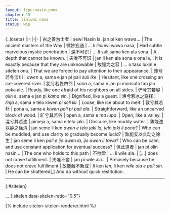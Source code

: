 ```yaml
---
layout: lipu-nasin-pona
chapter: 15
title: linluwi nasa
status: wip
---
```


{:.loseta}
|:-:|-|-
| 古之<wbr/>善为士者 | sewi Nasin la, jan pi ken wawa… | The ancient masters of the Way
| 微妙玄通     | … li _linluwi_ wawa nasa,       | Had subtle marvelous mystic penetration
| 深不可识     | … li suli sama ken ala sona.    | A depth that cannot be known.
| 夫唯不可识   | jan li ken ala sona e ona la,   | It is exactly because that they are unknowable
| 故强为之容   | … o taso lukin e sitelen ona.   | That we are forced to pay attention to their appearance.
| 豫兮<wbr/>若冬涉川   | _awen_ a, sama e jan pi pali _suli ike_.          | Hesitant, like one crossing an ice-covered river.
| 犹兮<wbr/>若畏四邻   | _sona_ a, sama e jan pi monsuta tan jan poka ale. | Ready, like one afraid of his neighbors on all sides.
| 俨兮<wbr/>其若容     | _olin_ a, sama e jan pi _kama sin_.               | Dignified, like a guest.
| 涣兮<wbr/>若冰之将释 | _linja_ a, sama e telo kiwen _pi seli lili_.      | Loose, like ice about to melt.
| 敦兮<wbr/>其若朴     | pona a, sama e _kiwen pali pi pali ala_.          | Straightforward, like an uncarved block of wood.
| 旷兮<wbr/>其若谷     | open a, sama e _ma lupa_.                         | Open, like a valley.
| 混兮<wbr/>其若浊     | pimeja a, sama e telo jaki.                       | Obscure, like muddy water.
| 孰能浊以静<wbr/>之徐清   | jan seme li ken _awen e telo jaki la, telo jaki li pona_? | Who can be muddled, and use clarity to gradually become lucid?
| 孰能安以久动<wbr/>之徐生 | jan seme li ken _pali e ijo awen la, ijo awen li tawa_?   | Who can be calm, and use constant application for eventual success?
| 保此道者     | jan pi olin nasin…                          | The one who holds to this path
| 不欲盈       | … li wile ala.                              | […] does not crave fulfillment.
| 夫唯不盈     | jan pi wile ala…                            | Precisely because he does not crave fulfillment
| 故能蔽不新成 | li ken _len_, li ken _wile ala e pali sin_. | He can be shattered[,] And do without quick restitution.

-------
{:#sitelen}

...
{:sitelen data-sitelen-ratio="0.5"}

{% include sitelen-sitelen-renderer.html %}
